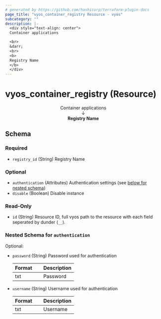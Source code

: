 ```yaml
---
# generated by https://github.com/hashicorp/terraform-plugin-docs
page_title: "vyos_container_registry Resource - vyos"
subcategory: ""
description: |-
  <div style="text-align: center">
  Container applications

  <br>
  &darr;
  <br>
  <b>
  Registry Name
  </b>
  </div>
---
```


# vyos_container_registry (Resource)

<div style="text-align: center">
Container applications

<br>
&darr;
<br>
<b>
Registry Name
</b>
</div>



<!-- schema generated by tfplugindocs -->
## Schema

### Required

- `registry_id` (String) Registry Name

### Optional

- `authentication` (Attributes) Authentication settings (see [below for nested schema](#nestedatt--authentication))
- `disable` (Boolean) Disable instance

### Read-Only

- `id` (String) Resource ID, full vyos path to the resource with each field seperated by dunder (`__`).

<a id="nestedatt--authentication"></a>
### Nested Schema for `authentication`

Optional:

- `password` (String) Password used for authentication

    |  Format &emsp; | Description  |
    |----------|---------------|
    |  txt  &emsp; |  Password  |
- `username` (String) Username used for authentication

    |  Format &emsp; | Description  |
    |----------|---------------|
    |  txt  &emsp; |  Username  |
